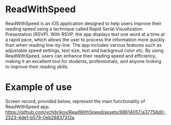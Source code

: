 # ReadWithSpeed

ReadWithSpeed is an iOS application designed to help users improve their reading speed using a technique called Rapid Serial Visualization Presentation (RSVP). With RSVP, the app displays text one word at a time at a rapid pace, which allows the user to process the information more quickly than when reading line-by-line. The app includes various features such as adjustable speed settings, text size, text and backgroud color etc. By using ReadWithSpeed, users can enhance their reading speed and efficiency, making it an excellent tool for students, professionals, and anyone looking to improve their reading skills.

# Example of use 

Screen record, provided below, represent the main functionality of ReadWithSpeed app.
https://github.com/vchibrikov/ReadWithSpeed/assets/98614057/a37758d0-2523-4de1-b579-0eb28837312a

